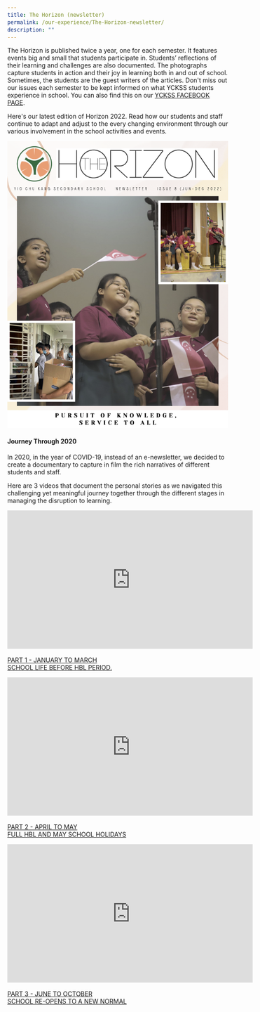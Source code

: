 ```yaml
---
title: The Horizon (newsletter)
permalink: /our-experience/The-Horizon-newsletter/
description: ""
---
```

The Horizon is published twice a year, one for each semester. It features events big and small that students participate in. Students’ reflections of their learning and challenges are also documented. The photographs capture students in action and their joy in learning both in and out of school. Sometimes, the students are the guest writers of the articles. Don't miss out our issues each semester to be kept informed on what YCKSS students experience in school. You can also find this on our [YCKSS FACEBOOK PAGE](https://www.facebook.com/yiochukangsec).

Here's our latest edition of Horizon 2022. Read how our students and staff continue to adapt and adjust to the every changing environment through our various involvement in the school activities and events.

![](/images/Our%20Experience/The%20Horizon%20(newsletter)/H1.png)

#### **Journey Through 2020**

In 2020, in the year of COVID-19, instead of an e-newsletter, we decided to create a documentary to capture in film the rich narratives of different students and staff.

Here are 3 videos that document the personal stories as we navigated this challenging yet meaningful journey together through the different stages in managing the disruption to learning.

<iframe width="560" height="315" src="https://www.youtube.com/embed/lOQVsDo-_AI" title="YouTube video player" frameborder="0" allow="accelerometer; autoplay; clipboard-write; encrypted-media; gyroscope; picture-in-picture; web-share" allowfullscreen></iframe>

[PART 1 - JANUARY TO MARCH  
SCHOOL LIFE BEFORE HBL PERIOD.](https://www.youtube.com/watch?v=lOQVsDo-_AI&feature=youtu.be)

<iframe width="560" height="315" src="https://www.youtube.com/embed/mYRZgy5c-fs" title="YouTube video player" frameborder="0" allow="accelerometer; autoplay; clipboard-write; encrypted-media; gyroscope; picture-in-picture; web-share" allowfullscreen></iframe>

[PART 2 - APRIL TO MAY  
FULL HBL AND MAY SCHOOL HOLIDAYS](https://www.youtube.com/watch?v=mYRZgy5c-fs&feature=youtu.be)

<iframe width="560" height="315" src="https://www.youtube.com/embed/BDBEUba8dyc" title="YouTube video player" frameborder="0" allow="accelerometer; autoplay; clipboard-write; encrypted-media; gyroscope; picture-in-picture; web-share" allowfullscreen></iframe>

[PART 3 - JUNE TO OCTOBER  
SCHOOL RE-OPENS TO A NEW NORMAL](https://youtu.be/BDBEUba8dyc)